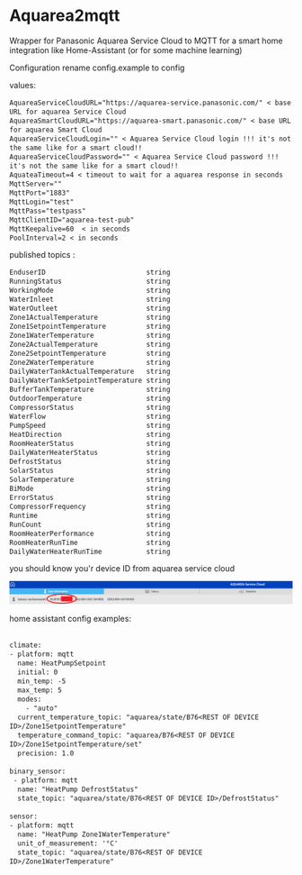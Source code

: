 # Aquarea2mqtt
Wrapper for Panasonic Aquarea Service Cloud to MQTT for a smart home integration like Home-Assistant (or for some machine learning)


Configuration 
rename config.example to config

values: 

```
AquareaServiceCloudURL="https://aquarea-service.panasonic.com/" < base URL for aquarea Service Cloud 
AquareaSmartCloudURL="https://aquarea-smart.panasonic.com/" < base URL for aquarea Smart Cloud
AquareaServiceCloudLogin="" < Aquarea Service Cloud login !!! it's not the same like for a smart cloud!!
AquareaServiceCloudPassword="" < Aquarea Service Cloud password !!! it's not the same like for a smart cloud!!
AquateaTimeout=4 < timeout to wait for a aquarea response in seconds
MqttServer="" 
MqttPort="1883"
MqttLogin="test"
MqttPass="testpass"
MqttClientID="aquarea-test-pub"
MqttKeepalive=60  < in seconds 
PoolInterval=2 < in seconds 
```


published topics :

	EnduserID                         string
	RunningStatus                     string
	WorkingMode                       string
	WaterInleet                       string
	WaterOutleet                      string
	Zone1ActualTemperature            string
	Zone1SetpointTemperature          string
	Zone1WaterTemperature             string
	Zone2ActualTemperature            string
	Zone2SetpointTemperature          string
	Zone2WaterTemperature             string
	DailyWaterTankActualTemperature   string
	DailyWaterTankSetpointTemperature string
	BufferTankTemperature             string
	OutdoorTemperature                string
	CompressorStatus                  string
	WaterFlow                         string
	PumpSpeed                         string
	HeatDirection                     string
	RoomHeaterStatus                  string
	DailyWaterHeaterStatus            string
	DefrostStatus                     string
	SolarStatus                       string
	SolarTemperature                  string
	BiMode                            string
	ErrorStatus                       string
	CompressorFrequency               string
	Runtime                           string
	RunCount                          string
	RoomHeaterPerformance             string
	RoomHeaterRunTime                 string
	DailyWaterHeaterRunTime           string
  
  
  
  
  you should know you'r device ID from aquarea service cloud
  
  ![Image of aquarea](docs/aquareaConfig.png)
  
  home assistant config examples:
  
  ```

  climate:
  - platform: mqtt
    name: HeatPumpSetpoint
    initial: 0
    min_temp: -5
    max_temp: 5
    modes:
      - "auto"
    current_temperature_topic: "aquarea/state/B76<REST OF DEVICE ID>/Zone1SetpointTemperature"
    temperature_command_topic: "aquarea/B76<REST OF DEVICE ID>/Zone1SetpointTemperature/set"
    precision: 1.0
	
binary_sensor:
   - platform: mqtt
    name: "HeatPump DefrostStatus"
    state_topic: "aquarea/state/B76<REST OF DEVICE ID>/DefrostStatus"
	
sensor:
  - platform: mqtt
    name: "HeatPump Zone1WaterTemperature"
    unit_of_measurement: '°C'
    state_topic: "aquarea/state/B76<REST OF DEVICE ID>/Zone1WaterTemperature"
```
